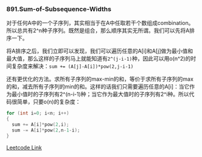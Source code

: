 ### 891.Sum-of-Subsequence-Widths

对于任何A中的一个子序列，其实相当于在A中任取若干个数组成combination。所以总共有2^n种子序列。既然是组合，那么顺序其实无所谓。我们可以先将A排序一下。

将A排序之后，我们立即可以发现，我们可以遍历任意的A[i]和A[j]做为最小值和最大值，那么这样的子序列马上就能知道有```2^(j-i-1)```种，因此可以用o(n^2)的时间复杂度来解决：```sum += (A[j]-A[i])*pow(2,j-i-1)```

还有更优化的方法。求所有子序列的max-min的和，等价于求所有子序列的max的和，减去所有子序列的min的和。这样的话我们只需要遍历任意的A[i]：当它作为最小值时的子序列有2^(n-i-1)种；当它作为最大值时的子序列有2^i种。所以代码很简单，只要o(n)的复杂度：
```cpp
for (int i=0; i<n; i++)
{
  sum += A[i]*pow(2,i);
  sum -= A[i]*pow(2,n-1-i);
}
```


[Leetcode Link](https://leetcode.com/problems/sum-of-subsequence-widths)